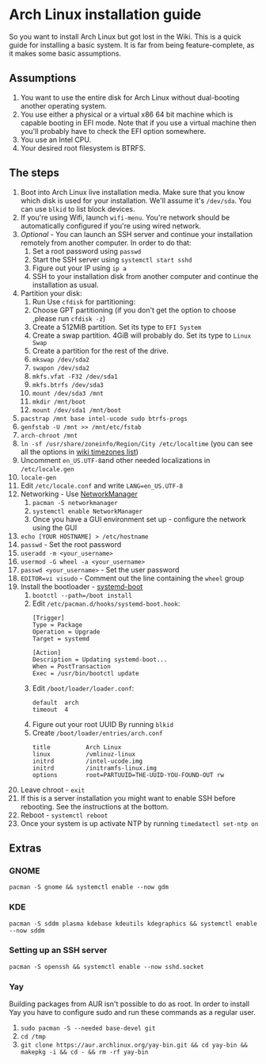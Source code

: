 # Arch Linux installation guide

So you want to install Arch Linux but got lost in the Wiki. This is a quick guide for installing a
basic system. It is far from being feature-complete, as it makes some basic assumptions.

## Assumptions
1. You want to use the entire disk for Arch Linux without dual-booting another operating system.
1. You use either a physical or a virtual x86 64 bit machine which is capable booting in EFI
   mode. Note that if you use a virtual machine then you'll probably have to check the EFI option somewhere.
1. You use an Intel CPU.
1. Your desired root filesystem is BTRFS.

## The steps

1. Boot into Arch Linux live installation media. Make sure that you know which disk is used for your
   installation. We'll assume it's `/dev/sda`.  You can use `blkid` to list block devices.
1. If you're using Wifi, launch `wifi-menu`. You're network should be automatically configured if
   you're using wired network.
1. *Optional* - You can launch an SSH server and continue your installation remotely from another
computer. In order to do that:
    1. Set a root password using `passwd`
    1. Start the SSH server using `systemctl start sshd`
    1. Figure out your IP using `ip a`
    1. SSH to your installation disk from another computer and continue the installation as usual.
1. Partition your disk:
   1. Run Use `cfdisk` for partitioning:
   1. Choose GPT partitioning (if you don't get the option to choose ,please run `cfdisk -z`)
   1. Create a 512MiB partition. Set its type to `EFI System`
   1. Create a swap partition. 4GiB will probably do. Set its type to `Linux Swap`
   1. Create a partition for the rest of the drive.
   1. `mkswap /dev/sda2`
   1. `swapon /dev/sda2`
   1. `mkfs.vfat -F32 /dev/sda1`
   1. `mkfs.btrfs /dev/sda3`
   1. `mount /dev/sda3 /mnt`
   1. `mkdir /mnt/boot`
   1. `mount /dev/sda1 /mnt/boot`
1. `pacstrap /mnt base intel-ucode sudo btrfs-progs`
1. `genfstab -U /mnt >> /mnt/etc/fstab`
1. `arch-chroot /mnt`
1. `ln -sf /usr/share/zoneinfo/Region/City /etc/localtime` (you can see all the options in [wiki timezones list](https://en.wikipedia.org/wiki/List_of_tz_database_time_zones))
1. Uncomment `en_US.UTF-8`and other needed localizations in `/etc/locale.gen`
1. `locale-gen`
1. Edit `/etc/locale.conf` and write `LANG=en_US.UTF-8`
1. Networking - Use [NetworkManager](https://wiki.archlinux.org/index.php/NetworkManager)
   1. `pacman -S networkmanager`
   1. `systemctl enable NetworkManager`
   1. Once you have a GUI environment set up - configure the network using the GUI
1. `echo [YOUR HOSTNAME] > /etc/hostname`
1. `passwd` - Set the root password
1. `useradd -m <your_username>`
1. `usermod -G wheel -a <your_username>`
1. `passwd <your_username>` - Set the user password
1. `EDITOR=vi visudo` - Comment out the line containing the `wheel` group
1. Install the bootloader - [systemd-boot](https://wiki.archlinux.org/index.php/Systemd-boot)
    1. `bootctl --path=/boot install`
    1. Edit `/etc/pacman.d/hooks/systemd-boot.hook`:
       ```
       [Trigger]
       Type = Package
       Operation = Upgrade
       Target = systemd

       [Action]
       Description = Updating systemd-boot...
       When = PostTransaction
       Exec = /usr/bin/bootctl update
       ```
    1. Edit `/boot/loader/loader.conf`:
       ```
       default  arch
       timeout  4
       ```
    1. Figure out your root UUID By running `blkid`
    1. Create `/boot/loader/entries/arch.conf`
       ```
       title          Arch Linux
       linux          /vmlinuz-linux
       initrd         /intel-ucode.img
       initrd         /initramfs-linux.img
       options        root=PARTUUID=THE-UUID-YOU-FOUND-OUT rw
       ```
1. Leave chroot - `exit`
1. If this is a server installation you might want to enable SSH before rebooting. See the
   instructions at the bottom.
1. Reboot - `systemctl reboot`
1. Once your system is up activate NTP by running `timedatectl set-ntp on`

## Extras
### GNOME
```pacman -S gnome && systemctl enable --now gdm```

### KDE
```pacman -S sddm plasma kdebase kdeutils kdegraphics && systemctl enable --now sddm```

### Setting up an SSH server
```pacman -S openssh && systemctl enable --now sshd.socket```

### Yay
Building packages from AUR isn't possible to do as root. In order to install Yay you have to
configure sudo and run these commands as a regular user.

1. `sudo pacman -S --needed base-devel git`
1. `cd /tmp`
1. `git clone https://aur.archlinux.org/yay-bin.git && cd yay-bin && makepkg -i && cd - && rm -rf yay-bin`
